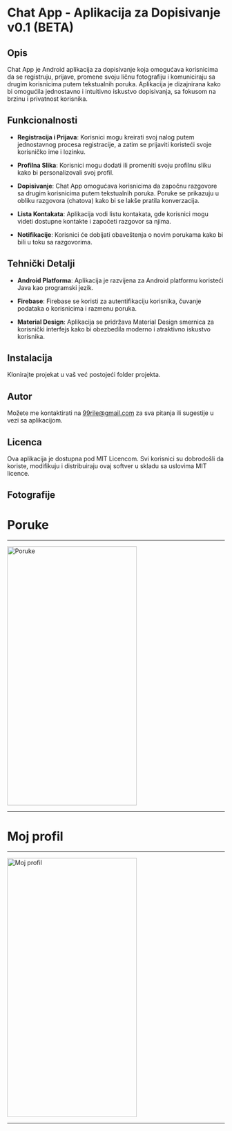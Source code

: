 # Chat App - Aplikacija za Dopisivanje v0.1 (BETA)

## Opis

Chat App je Android aplikacija za dopisivanje koja omogućava korisnicima da se registruju, prijave, promene svoju ličnu fotografiju i komuniciraju sa drugim korisnicima putem tekstualnih poruka. Aplikacija je dizajnirana kako bi omogućila jednostavno i intuitivno iskustvo dopisivanja, sa fokusom na brzinu i privatnost korisnika.

## Funkcionalnosti

- **Registracija i Prijava**: Korisnici mogu kreirati svoj nalog putem jednostavnog procesa registracije, a zatim se prijaviti koristeći svoje korisničko ime i lozinku.

- **Profilna Slika**: Korisnici mogu dodati ili promeniti svoju profilnu sliku kako bi personalizovali svoj profil.

- **Dopisivanje**: Chat App omogućava korisnicima da započnu razgovore sa drugim korisnicima putem tekstualnih poruka. Poruke se prikazuju u obliku razgovora (chatova) kako bi se lakše pratila konverzacija.

- **Lista Kontakata**: Aplikacija vodi listu kontakata, gde korisnici mogu videti dostupne kontakte i započeti razgovor sa njima.

- **Notifikacije**: Korisnici će dobijati obaveštenja o novim porukama kako bi bili u toku sa razgovorima.

## Tehnički Detalji

- **Android Platforma**: Aplikacija je razvijena za Android platformu koristeći Java kao programski jezik.

- **Firebase**: Firebase se koristi za autentifikaciju korisnika, čuvanje podataka o korisnicima i razmenu poruka.

- **Material Design**: Aplikacija se pridržava Material Design smernica za korisnički interfejs kako bi obezbedila moderno i atraktivno iskustvo korisnika.

## Instalacija

Klonirajte projekat u vaš već postojeći folder projekta.

## Autor

Možete me kontaktirati na 99rile@gmail.com za sva pitanja ili sugestije u vezi sa aplikacijom.

## Licenca

Ova aplikacija je dostupna pod MIT Licencom. Svi korisnici su dobrodošli da koriste, modifikuju i distribuiraju ovaj softver u skladu sa uslovima MIT licence.

## Fotografije

# Poruke
-----
<img src="https://github.com/rile037/ChatApp/assets/60843900/4164baa3-1b46-49e3-ab8c-3229f3d9331d" width="300" height="600" alt="Poruke">

-----

# Moj profil
-----
<img src="https://github.com/rile037/ChatApp/assets/60843900/c6f369f2-8614-4fdf-afb2-d19eaa9787d8" width="300" height="600" alt="Moj profil">

-----
